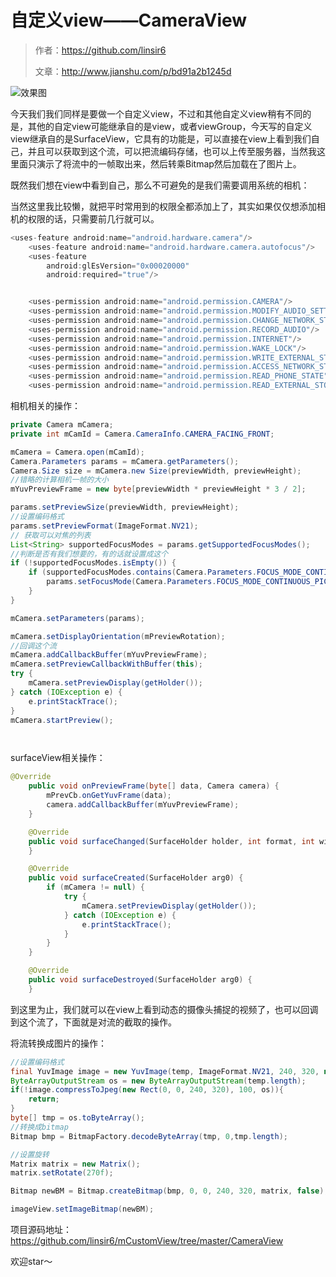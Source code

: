 # 自定义view——CameraView

> 作者：https://github.com/linsir6
>
> 文章：http://www.jianshu.com/p/bd91a2b1245d



![效果图](https://ws3.sinaimg.cn/large/006tNc79ly1fg09runl48j30940g8weq.jpg)





今天我们我们同样是要做一个自定义view，不过和其他自定义view稍有不同的是，其他的自定view可能继承自的是view，或者viewGroup，今天写的自定义view继承自的是SurfaceView，它具有的功能是，可以直接在view上看到我们自己，并且可以获取到这个流，可以把流编码存储，也可以上传至服务器，当然我这里面只演示了将流中的一帧取出来，然后转乘Bitmap然后加载在了图片上。





既然我们想在view中看到自己，那么不可避免的是我们需要调用系统的相机：





当然这里我比较懒，就把平时常用到的权限全都添加上了，其实如果仅仅想添加相机的权限的话，只需要前几行就可以。

```java
<uses-feature android:name="android.hardware.camera"/>
    <uses-feature android:name="android.hardware.camera.autofocus"/>
    <uses-feature
        android:glEsVersion="0x00020000"
        android:required="true"/>


    <uses-permission android:name="android.permission.CAMERA"/>
    <uses-permission android:name="android.permission.MODIFY_AUDIO_SETTINGS"/>
    <uses-permission android:name="android.permission.CHANGE_NETWORK_STATE"/>
    <uses-permission android:name="android.permission.RECORD_AUDIO"/>
    <uses-permission android:name="android.permission.INTERNET"/>
    <uses-permission android:name="android.permission.WAKE_LOCK"/>
    <uses-permission android:name="android.permission.WRITE_EXTERNAL_STORAGE"/>
    <uses-permission android:name="android.permission.ACCESS_NETWORK_STATE"/>
    <uses-permission android:name="android.permission.READ_PHONE_STATE"/>
    <uses-permission android:name="android.permission.READ_EXTERNAL_STORAGE"/>
```



相机相关的操作：

```java
private Camera mCamera;
private int mCamId = Camera.CameraInfo.CAMERA_FACING_FRONT;

mCamera = Camera.open(mCamId);
Camera.Parameters params = mCamera.getParameters();
Camera.Size size = mCamera.new Size(previewWidth, previewHeight);
//错略的计算相机一帧的大小
mYuvPreviewFrame = new byte[previewWidth * previewHeight * 3 / 2];

params.setPreviewSize(previewWidth, previewHeight);
//设置编码格式
params.setPreviewFormat(ImageFormat.NV21);
// 获取可以对焦的列表
List<String> supportedFocusModes = params.getSupportedFocusModes();
//判断是否有我们想要的，有的话就设置成这个
if (!supportedFocusModes.isEmpty()) {
	if (supportedFocusModes.contains(Camera.Parameters.FOCUS_MODE_CONTINUOUS_PICTURE)) {
    	params.setFocusMode(Camera.Parameters.FOCUS_MODE_CONTINUOUS_PICTURE);
    }
}

mCamera.setParameters(params);

mCamera.setDisplayOrientation(mPreviewRotation);
//回调这个流
mCamera.addCallbackBuffer(mYuvPreviewFrame);
mCamera.setPreviewCallbackWithBuffer(this);
try {
	mCamera.setPreviewDisplay(getHolder());
} catch (IOException e) {
	e.printStackTrace();
}
mCamera.startPreview();




```



surfaceView相关操作：



```java
@Override
    public void onPreviewFrame(byte[] data, Camera camera) {
        mPrevCb.onGetYuvFrame(data);
        camera.addCallbackBuffer(mYuvPreviewFrame);
    }

    @Override
    public void surfaceChanged(SurfaceHolder holder, int format, int width, int height) {
    }

    @Override
    public void surfaceCreated(SurfaceHolder arg0) {
        if (mCamera != null) {
            try {
                mCamera.setPreviewDisplay(getHolder());
            } catch (IOException e) {
                e.printStackTrace();
            }
        }
    }

    @Override
    public void surfaceDestroyed(SurfaceHolder arg0) {
    }
```



到这里为止，我们就可以在view上看到动态的摄像头捕捉的视频了，也可以回调到这个流了，下面就是对流的截取的操作。





将流转换成图片的操作：

```java
//设置编码格式
final YuvImage image = new YuvImage(temp, ImageFormat.NV21, 240, 320, null);
ByteArrayOutputStream os = new ByteArrayOutputStream(temp.length);
if(!image.compressToJpeg(new Rect(0, 0, 240, 320), 100, os)){
	return;
}
byte[] tmp = os.toByteArray();
//转换成bitmap
Bitmap bmp = BitmapFactory.decodeByteArray(tmp, 0,tmp.length);

//设置旋转
Matrix matrix = new Matrix();
matrix.setRotate(270f);

Bitmap newBM = Bitmap.createBitmap(bmp, 0, 0, 240, 320, matrix, false);

imageView.setImageBitmap(newBM);

```



项目源码地址：https://github.com/linsir6/mCustomView/tree/master/CameraView

欢迎star～